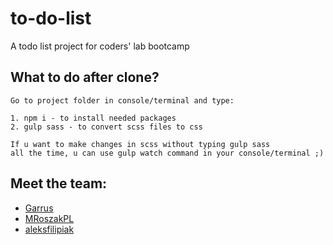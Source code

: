 # to-do-list
A todo list project for coders' lab bootcamp

## What to do after clone?

    Go to project folder in console/terminal and type:
    
    1. npm i - to install needed packages
    2. gulp sass - to convert scss files to css
    
    If u want to make changes in scss without typing gulp sass 
    all the time, u can use gulp watch command in your console/terminal ;)
    
    
## Meet the team:
* [Garrus](https://github.com/GarrusNapp)
* [MRoszakPL](https://github.com/MRoszakPL)
* [aleksfilipiak](https://github.com/aleksfilipiak)
